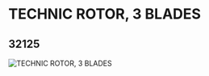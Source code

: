 # TECHNIC ROTOR, 3 BLADES
## 32125
![TECHNIC ROTOR, 3 BLADES](https://lc-www-live-s.legocdn.com/media/bricks/5/2/4112875.jpg)